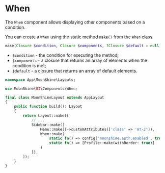 # When

The `When` component allows displaying other components based on a condition.

You can create a `When` using the static method `make()` from the `When` class.

```php
make(Closure $condition, Closure $components, ?Closure $default = null)
```

- `$condition` - the condition for executing the method;
- `$components` - a closure that returns an array of elements when the condition is met;
- `$default` - a closure that returns an array of default elements.

```php
namespace App\MoonShine\Layouts;

use MoonShine\UI\Components\When;

final class MoonShineLayout extends AppLayout
{
    public function build(): Layout
    {
        return Layout::make([
            // ...
            Sidebar::make([
                Menu::make()->customAttributes(['class' => 'mt-2']),
                When::make(
                    static fn() => config('moonshine.auth.enabled', true),
                    static fn() => [Profile::make(withBorder: true)]
                )
            ]),
        ]);
    }
}
```
